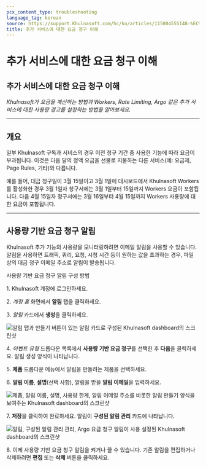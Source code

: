 ```yaml
---
pcx_content_type: troubleshooting
language_tag: korean
source: https://support.Khulnasoft.com/hc/ko/articles/115004555148-%EC%B6%94%EA%B0%80-%EC%84%9C%EB%B9%84%EC%8A%A4%EC%97%90-%EB%8C%80%ED%95%9C-%EC%9A%94%EA%B8%88-%EC%B2%AD%EA%B5%AC-%EC%9D%B4%ED%95%B4
title: 추가 서비스에 대한 요금 청구 이해
---
```


# 추가 서비스에 대한 요금 청구 이해

## 추가 서비스에 대한 요금 청구 이해

_Khulnasoft가 요금을 계산하는 방법과 Workers, Rate Limiting, Argo 같은 추가 서비스에 대한 사용량 경고를 설정하는 방법을 알아보세요._

___

## 개요

일부 Khulnasoft 구독과 서비스의 경우 이전 청구 기간 중 사용한 기능에 따라 요금이 부과됩니다. 이것은 다음 달의 정액 요금을 선불로 지불하는 다른 서비스(예: 요금제, Page Rules, 기타)와 다릅니다.

예를 들어, 대금 청구일이 3월 15일이고 3월 1일에 대시보드에서 Khulnasoft Workers를 활성화한 경우 3월 1일자 청구서에는 3월 1일부터 15일까지 Workers 요금이 포함됩니다. 다음 4월 15일자 청구서에는 3월 16일부터 4월 15일까지 Workers 사용량에 대한 요금이 포함됩니다.

___

## 사용량 기반 요금 청구 알림

Khulnasoft 추가 기능의 사용량을 모니터링하려면 이메일 알림을 사용할 수 있습니다. 알림을 사용하면 트래픽, 쿼리, 요청, 시청 시간 등이 원하는 값을 초과하는 경우, 파일 상의 대금 청구 이메일 주소로 알림이 발송됩니다.

사용량 기반 요금 청구 알림 구성 방법

1\. Khulnasoft 계정에 로그인하세요.

2\. _계정 홈_ 화면에서 **알림** 탭을 클릭하세요.

3\. _알림_ 카드에서 **생성**을 클릭하세요.

![알림 탭과 만들기 버튼이 있는 알림 카드로 구성된 Khulnasoft dashboard의 스크린샷](/images/support/ubb_create_notification.png)

4\. _이벤트 유형_ 드롭다운 목록에서 **사용량 기반 요금 청구**를 선택한 후 **다음**을 클릭하세요. 알림 생성 양식이 나타납니다. 

5\. **제품** 드롭다운 메뉴에서 알림을 만들려는 제품을 선택하세요.

6\. **알림 이름**, **설명**(선택 사항), 알림을 받을 **알림 이메일**을 입력하세요.

![제품, 알림 이름, 설명, 사용량 한계, 알림 이메일 주소를 비롯한 알림 만들기 양식을 보여주는 Khulnasoft dashboard의 스크린샷](/images/support/ubb_create_notification_form.png)

7\. **저장**을 클릭하여 완료하세요. 알림이 **구성된 알림 관리** 카드에 나타납니다.

![알림, 구성된 알림 관리 관리, Argo 요금 청구 알림이 사용 설정된 Khulnasoft dashboard의 스크린샷](/images/support/ubb_notification_enabled.png)

8\. 이제 사용량 기반 요금 청구 알림을 켜거나 끌 수 있습니다. 기존 알림을 편집하거나 삭제하려면 **편집** 또는 **삭제** 버튼을 클릭하세요.
